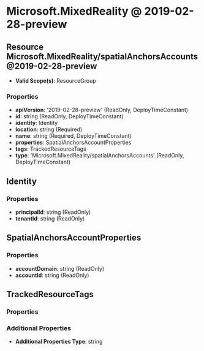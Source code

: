 # Microsoft.MixedReality @ 2019-02-28-preview

## Resource Microsoft.MixedReality/spatialAnchorsAccounts@2019-02-28-preview
* **Valid Scope(s)**: ResourceGroup
### Properties
* **apiVersion**: '2019-02-28-preview' (ReadOnly, DeployTimeConstant)
* **id**: string (ReadOnly, DeployTimeConstant)
* **identity**: Identity
* **location**: string (Required)
* **name**: string (Required, DeployTimeConstant)
* **properties**: SpatialAnchorsAccountProperties
* **tags**: TrackedResourceTags
* **type**: 'Microsoft.MixedReality/spatialAnchorsAccounts' (ReadOnly, DeployTimeConstant)

## Identity
### Properties
* **principalId**: string (ReadOnly)
* **tenantId**: string (ReadOnly)

## SpatialAnchorsAccountProperties
### Properties
* **accountDomain**: string (ReadOnly)
* **accountId**: string (ReadOnly)

## TrackedResourceTags
### Properties
### Additional Properties
* **Additional Properties Type**: string

